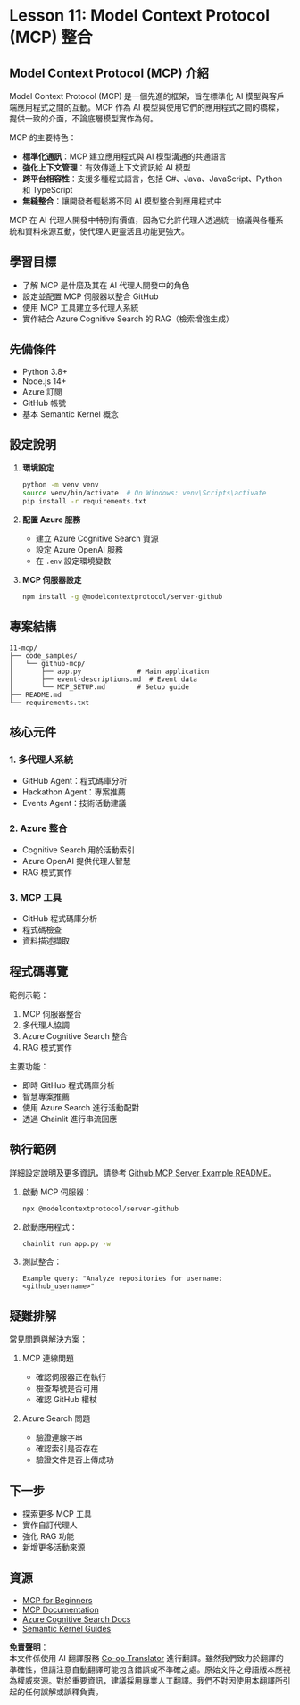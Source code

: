 <!--
CO_OP_TRANSLATOR_METADATA:
{
  "original_hash": "bbce3572338711aeab758506379ab716",
  "translation_date": "2025-05-21T09:29:08+00:00",
  "source_file": "11-mcp/README.md",
  "language_code": "tw"
}
-->
# Lesson 11: Model Context Protocol (MCP) 整合

## Model Context Protocol (MCP) 介紹

Model Context Protocol (MCP) 是一個先進的框架，旨在標準化 AI 模型與客戶端應用程式之間的互動。MCP 作為 AI 模型與使用它們的應用程式之間的橋樑，提供一致的介面，不論底層模型實作為何。

MCP 的主要特色：

- **標準化通訊**：MCP 建立應用程式與 AI 模型溝通的共通語言
- **強化上下文管理**：有效傳遞上下文資訊給 AI 模型
- **跨平台相容性**：支援多種程式語言，包括 C#、Java、JavaScript、Python 和 TypeScript
- **無縫整合**：讓開發者輕鬆將不同 AI 模型整合到應用程式中

MCP 在 AI 代理人開發中特別有價值，因為它允許代理人透過統一協議與各種系統和資料來源互動，使代理人更靈活且功能更強大。

## 學習目標
- 了解 MCP 是什麼及其在 AI 代理人開發中的角色
- 設定並配置 MCP 伺服器以整合 GitHub
- 使用 MCP 工具建立多代理人系統
- 實作結合 Azure Cognitive Search 的 RAG（檢索增強生成）

## 先備條件
- Python 3.8+
- Node.js 14+
- Azure 訂閱
- GitHub 帳號
- 基本 Semantic Kernel 概念

## 設定說明

1. **環境設定**
   ```bash
   python -m venv venv
   source venv/bin/activate  # On Windows: venv\Scripts\activate
   pip install -r requirements.txt
   ```

2. **配置 Azure 服務**
   - 建立 Azure Cognitive Search 資源
   - 設定 Azure OpenAI 服務
   - 在 `.env` 設定環境變數

3. **MCP 伺服器設定**
   ```bash
   npm install -g @modelcontextprotocol/server-github
   ```

## 專案結構

```
11-mcp/
├── code_samples/
│   └── github-mcp/
│       ├── app.py              # Main application
│       ├── event-descriptions.md  # Event data
│       └── MCP_SETUP.md        # Setup guide
├── README.md
└── requirements.txt
```

## 核心元件

### 1. 多代理人系統
- GitHub Agent：程式碼庫分析
- Hackathon Agent：專案推薦
- Events Agent：技術活動建議

### 2. Azure 整合
- Cognitive Search 用於活動索引
- Azure OpenAI 提供代理人智慧
- RAG 模式實作

### 3. MCP 工具
- GitHub 程式碼庫分析
- 程式碼檢查
- 資料描述擷取

## 程式碼導覽

範例示範：
1. MCP 伺服器整合
2. 多代理人協調
3. Azure Cognitive Search 整合
4. RAG 模式實作

主要功能：
- 即時 GitHub 程式碼庫分析
- 智慧專案推薦
- 使用 Azure Search 進行活動配對
- 透過 Chainlit 進行串流回應

## 執行範例

詳細設定說明及更多資訊，請參考 [Github MCP Server Example README](./code_samples/github-mcp/README.md)。

1. 啟動 MCP 伺服器：
   ```bash
   npx @modelcontextprotocol/server-github
   ```

2. 啟動應用程式：
   ```bash
   chainlit run app.py -w
   ```

3. 測試整合：
   ```
   Example query: "Analyze repositories for username: <github_username>"
   ```

## 疑難排解

常見問題與解決方案：
1. MCP 連線問題
   - 確認伺服器正在執行
   - 檢查埠號是否可用
   - 確認 GitHub 權杖

2. Azure Search 問題
   - 驗證連線字串
   - 確認索引是否存在
   - 驗證文件是否上傳成功

## 下一步
- 探索更多 MCP 工具
- 實作自訂代理人
- 強化 RAG 功能
- 新增更多活動來源

## 資源
- [MCP for Beginners](https://aka.ms/mcp-for-beginners)  
- [MCP Documentation](https://github.com/microsoft/semantic-kernel/tree/main/python/semantic-kernel/semantic_kernel/connectors/mcp)
- [Azure Cognitive Search Docs](https://learn.microsoft.com/azure/search/)
- [Semantic Kernel Guides](https://learn.microsoft.com/semantic-kernel/)

**免責聲明**：  
本文件係使用 AI 翻譯服務 [Co-op Translator](https://github.com/Azure/co-op-translator) 進行翻譯。雖然我們致力於翻譯的準確性，但請注意自動翻譯可能包含錯誤或不準確之處。原始文件之母語版本應視為權威來源。對於重要資訊，建議採用專業人工翻譯。我們不對因使用本翻譯所引起的任何誤解或誤釋負責。
